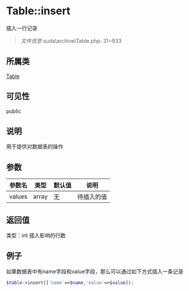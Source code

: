 # Table::insert
插入一行记录
> *文件信息* suda\archive\Table.php: 31~933
## 所属类 

[Table](../Table.md)

## 可见性

  public  
## 说明


用于提供对数据表的操作


## 参数

| 参数名 | 类型 | 默认值 | 说明 |
|--------|-----|-------|-------|
| values |  array | 无 |  待插入的值 |

## 返回值
类型：int
 插入影响的行数

## 例子


如果数据表中有name字段和value字段，那么可以通过如下方式插入一条记录

```php
$table->insert(['name'=>$name,'value'=>$value]);
```